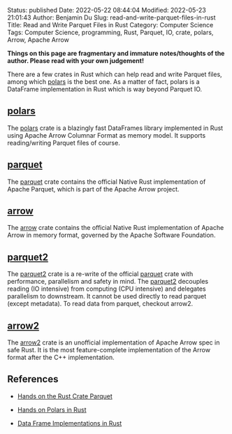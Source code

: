 Status: published
Date: 2022-05-22 08:44:04
Modified: 2022-05-23 21:01:43
Author: Benjamin Du
Slug: read-and-write-parquet-files-in-rust
Title: Read and Write Parquet Files in Rust
Category: Computer Science
Tags: Computer Science, programming, Rust, Parquet, IO, crate, polars, Arrow, Apache Arrow

**Things on this page are fragmentary and immature notes/thoughts of the author. Please read with your own judgement!**

There are a few crates in Rust which can help read and write Parquet files,
among which
[polars](https://crates.io/crates/polars)
is the best one. 
As a matter of fact,
polars is a DataFrame implementation in Rust
which is way beyond Parquet IO.

## [polars](https://crates.io/crates/polars)
The 
[polars](https://crates.io/crates/polars)
crate is a blazingly fast DataFrames library implemented in Rust 
using Apache Arrow Columnar Format as memory model.
It supports reading/writing Parquet files of course.

## [parquet](https://crates.io/crates/parquet)

The 
[parquet](https://crates.io/crates/parquet)
crate contains the official Native Rust implementation of Apache Parquet, 
which is part of the Apache Arrow project.


## [arrow](https://crates.io/crates/arrow)

The 
[arrow](https://crates.io/crates/arrow)
crate contains the official Native Rust implementation of Apache Arrow in memory format, 
governed by the Apache Software Foundation. 


## [parquet2](https://crates.io/crates/parquet2)

The 
[parquet2](https://crates.io/crates/parquet2)
crate is a re-write of the official 
[parquet](https://crates.io/crates/parquet)
crate with performance, 
parallelism and safety in mind.
The 
[parquet2](https://crates.io/crates/parquet2)
decouples reading (IO intensive) from computing (CPU intensive)
and delegates parallelism to downstream.
It cannot be used directly to read parquet (except metadata). 
To read data from parquet, checkout arrow2.


## [arrow2](https://crates.io/crates/arrow2)

The 
[arrow2](https://crates.io/crates/arrow2)
crate is an unofficial implementation of Apache Arrow spec in safe Rust.
It is the most feature-complete implementation of the Arrow format 
after the C++ implementation.



## References

- [Hands on the Rust Crate Parquet](http://www.legendu.net/misc/blog/hands-on-the-rust-crate-parquet/)

- [Hands on Polars in Rust](https://www.legendu.net/misc/blog/hands-on-polars-in-rust/)

- [Data Frame Implementations in Rust](https://www.legendu.net/misc/blog/data-frame-implementations-in-rust/)

